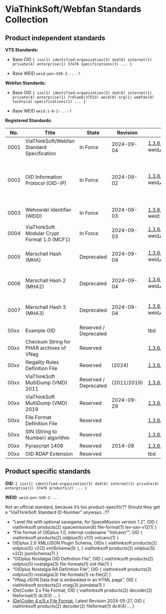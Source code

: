 # ViaThinkSoft/Webfan Standards Collection

## Product independent standards

**VTS Standards:**

- Base OID	`{ iso(1) identified-organization(3) dod(6) internet(1) private(4) enterprise(1) 37476 specifications(3) ... }`

- Base WEID	`weid:pen:SX0-3-...-?`

**Webfan Standards:**

- Base OID `{ iso(1) identified-organization(3) dod(6) internet(1) private(4) enterprise(1) frdlweb(37553) weid(8) org(1) webfan(8) technical-specifications(1) ... }`

- Base WEID `weid:1-8-1-...-?`

**Registered Standards:**

| No.  | Title                                      | State            | Revision   | OID / WEID                                                                                                 | Resources                                                                           |
|------|--------------------------------------------|------------------|------------|------------------------------------------------------------------------------------------------------------|-------------------------------------------------------------------------------------|
| 0001 | ViaThinkSoft/Webfan Standard Specification | In Force         | 2024-09-04 | [1.3.6.1.4.1.37476.3.0.0](https://hosted.oidplus.com/viathinksoft/?goto=oid%3A1.3.6.1.4.1.37476.3.0.0)<br>weid:pen:SX0-3-0-0-5    | [TXT](https://github.com/ViaThinkSoft/standards/blob/main/viathinksoft-std-0001-std.txt) / [NROFF](https://github.com/ViaThinkSoft/standards/blob/main/viathinksoft-std-0001-std.nroff) |
| 0002 | OID Information Protocol (OID-IP)          | In Force         | 2024-09-02 | [1.3.6.1.4.1.37476.3.5.10](https://hosted.oidplus.com/viathinksoft/?goto=oid%3A1.3.6.1.4.1.37476.3.5.10)<br>weid:pen:SX0-3-5-A-6  | [TXT](https://github.com/ViaThinkSoft/standards/blob/main/viathinksoft-std-0002-oidip.txt) / [NROFF](https://github.com/ViaThinkSoft/standards/blob/main/viathinksoft-std-0002-oidip.nroff) / [JSON-Schema](https://github.com/ViaThinkSoft/standards/blob/main/viathinksoft-std-0002-oidip.json) / [XML-Schema](https://github.com/ViaThinkSoft/standards/blob/main/viathinksoft-std-0002-oidip.xsd) / [IETF I-D](https://datatracker.ietf.org/doc/draft-viathinksoft-oidip/10/) |
| 0003 | Wehowski Identifier (WEID)                 | In Force         | 2024-09-03 | [1.3.6.1.4.1.37553.8.1.8.1.6](https://registry.frdl.de/?goto=oid%3A1.3.6.1.4.1.37553.8.1.8.1.6)<br>weid:1-8-1-6-2           | [TXT](https://github.com/ViaThinkSoft/standards/blob/main/viathinksoft-std-0003-weid.txt) / [NROFF](https://github.com/ViaThinkSoft/standards/blob/main/viathinksoft-std-0003-weid.nroff) / [Website](https://co.weid.info/spec.html) |
| 0004 | ViaThinkSoft Modular Crypt Format 1.0 (MCF1) | In Force         | 2024-09-03 | [1.3.6.1.4.1.37476.3.0.1.1](https://hosted.oidplus.com/viathinksoft/?goto=oid%3A1.3.6.1.4.1.37476.3.0.1.1)<br>weid:pen:SX0-3-0-1-1-5 | [TXT](https://github.com/ViaThinkSoft/standards/blob/main/viathinksoft-std-0004-mcf1.txt) / [NROFF](https://github.com/ViaThinkSoft/standards/blob/main/viathinksoft-std-0004-mcf1.nroff) / [RefImpl](https://github.com/danielmarschall/php_utils/blob/master/vts_crypt.inc.php) |
| 0005 | Marschall Hash (MHA)                     | Deprecated | 2024-09-04  | [1.3.6.1.4.1.37476.3.2.1.1](https://hosted.oidplus.com/viathinksoft/?goto=oid%3A1.3.6.1.4.1.37476.3.2.1.1)<br>weid:pen:SX0-3-2-1-1-1 | [TXT](https://github.com/ViaThinkSoft/standards/blob/main/viathinksoft-std-0005-mha1.txt) / [NROFF](https://github.com/ViaThinkSoft/standards/blob/main/viathinksoft-std-0005-mha1.nroff) / [RefImpl](https://github.com/danielmarschall/php_utils/blob/master/vts_crypt.inc.php) / [OldWeb](https://misc.daniel-marschall.de/crypto/mha/) |
| 0006 | Marschall Hash 2 (MHA2)                  | Deprecated | 2024-09-04  | [1.3.6.1.4.1.37476.3.2.1.2](https://hosted.oidplus.com/viathinksoft/?goto=oid%3A1.3.6.1.4.1.37476.3.2.1.2)<br>weid:pen:SX0-3-2-1-2-9 | [TXT](https://github.com/ViaThinkSoft/standards/blob/main/viathinksoft-std-0006-mha2.txt) / [NROFF](https://github.com/ViaThinkSoft/standards/blob/main/viathinksoft-std-0006-mha2.nroff) / [RefImpl](https://github.com/danielmarschall/php_utils/blob/master/vts_crypt.inc.php) / [OldWeb](https://misc.daniel-marschall.de/crypto/mha2/) |
| 0007 | Marschall Hash 3 (MHA3)                  | Deprecated | 2024-09-04  | [1.3.6.1.4.1.37476.3.2.1.3](https://hosted.oidplus.com/viathinksoft/?goto=oid%3A1.3.6.1.4.1.37476.3.2.1.3)<br>weid:pen:SX0-3-2-1-3-7 | [TXT](https://github.com/ViaThinkSoft/standards/blob/main/viathinksoft-std-0007-mha3.txt) / [NROFF](https://github.com/ViaThinkSoft/standards/blob/main/viathinksoft-std-0007-mha3.nroff) / [RefImpl](https://github.com/danielmarschall/php_utils/blob/master/vts_crypt.inc.php) / [OldWeb](https://misc.daniel-marschall.de/crypto/mha3/) |
| 00xx | Example OID                              | Reserved / Deprecated |             | tbd                          | [Web](https://misc.daniel-marschall.de/drafts/example-oid/) |
| 00xx | Checkum String for PHAR archives of VNag | Reserved              |             | [1.3.6.1.4.1.37476.3.0.2](https://hosted.oidplus.com/viathinksoft/?goto=oid%3A1.3.6.1.4.1.37476.3.0.2) |                                                      |
| 00xx | Illegality Rules Definition File         | Reserved              | (2024)      | [1.3.6.1.4.1.37476.3.1.5](https://hosted.oidplus.com/viathinksoft/?goto=oid%3A1.3.6.1.4.1.37476.3.1.5) |                                                      |
| 00xx | ViaThinkSoft MultiDump (VMD) 2011        | Reserved / Deprecated | (2011/2019) | [1.3.6.1.4.1.37476.3.1.6.2011](https://hosted.oidplus.com/viathinksoft/?goto=oid%3A1.3.6.1.4.1.37476.3.1.6.2011) |                                                      |
| 00xx | ViaThinkSoft MultiDump (VMD) 2019        | Reserved              | 2024-09-29  | [1.3.6.1.4.1.37476.3.1.6.2019](https://hosted.oidplus.com/viathinksoft/?goto=oid%3A1.3.6.1.4.1.37476.3.1.6.2019) | [Web](https://misc.daniel-marschall.de/projects/vmd2019/) |
| 00xx | File Format Definition File              | Reserved              |             | [1.3.6.1.4.1.37476.3.1.7](https://hosted.oidplus.com/viathinksoft/?goto=oid%3A1.3.6.1.4.1.37476.3.1.7) |                                                      |
| 00xx | StN (String to Number) algorithm         | Reserved              |             | [1.3.6.1.4.1.37476.3.2.3.1](https://hosted.oidplus.com/viathinksoft/?goto=oid%3A1.3.6.1.4.1.37476.3.2.3.1) |                                                      |
| 00xx | Pyrascript 1408                          | Reserved              | 2014-08     | [1.3.6.1.4.1.37476.3.4.1.1408](https://hosted.oidplus.com/viathinksoft/?goto=oid%3A1.3.6.1.4.1.37476.3.4.1.1408) |                                                      |
| 00xx | OID RDAP Extension                       | Reserved              |             | tbd                          |                                                      |

## Product specific standards

**OID**:	`{ iso(1) identified-organization(3) dod(6) internet(1) private(4) enterprise(1) 37476 products(2) ... }`

**WEID**:	`weid:pen:SX0-2-...`

Not an official standard, because it’s too product-specific?? Should they get a "ViaThinkSoft Standard ID-Number" anyways...??
-	“Level file with optional savegame, for SpaceMission version 1.2”, OID { viathinksoft products(2) spacemission(8) file-format(1) lev-sav-v12(1) }
-	“File format of OIDplus 1.0, internal codename "Volcano"”, OID { viathinksoft products(2) oidplus(5) v1(1) volcano(1) }
-	OIDplus 2.0 XML/JSON Plugin Schema, OIDs { viathinksoft products(2) oidplus(5) v2(2) xmlSchema(5) }, { viathinksoft products(2) oidplus(5) v2(2) jsonSchema(7) }
-	“OIDplus Nostalgia OID Definition File”, OID { viathinksoft products(2) oidplus(5) nostalgia(3) file-formats(1) oid-file(1) }
-	“OIDplus Nostalgia RA Definition File”, OID { viathinksoft products(2) oidplus(5) nostalgia(3) file-formats(1) ra-file(2) }
-	“VNag JSON Data that is embedded in an HTML page”, OID { viathinksoft products(2) vnag(3) jsondata(1) }
-	(De)Coder 3.x File Format, OID { viathinksoft products(2) decoder(2) fileformat(1) dc3(3) … }
-	[(De)Coder 4.x/5.x File Format](https://github.com/danielmarschall/decoder/blob/master/Decoder50/Private/DC4-Format-Specification.txt), Latest Revision 2024-05-27, OID { viathinksoft products(2) decoder(2) fileformat(1) dc4(4) … }
